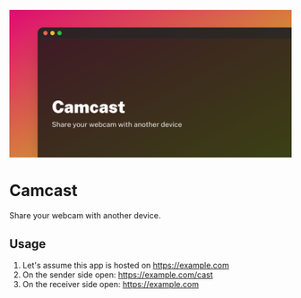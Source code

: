 ![Banner](public/img/og-image.png)

# Camcast

Share your webcam with another device.

## Usage

1. Let's assume this app is hosted on https://example.com
2. On the sender side open: https://example.com/cast
3. On the receiver side open: https://example.com
